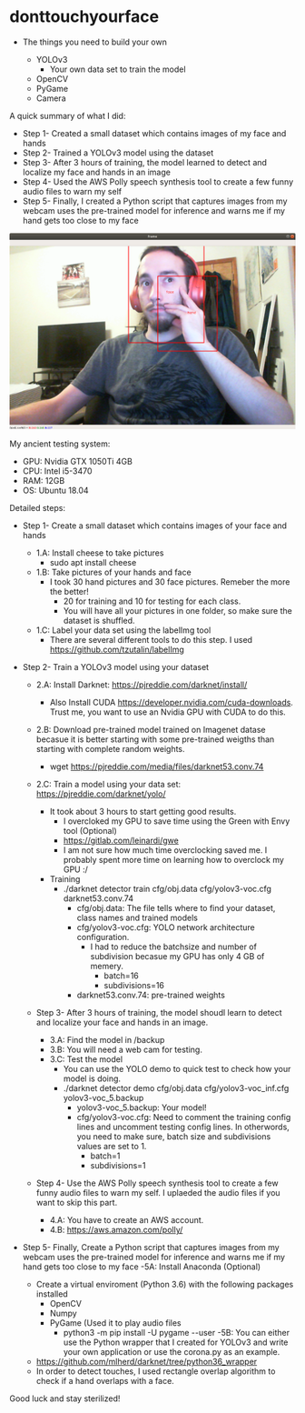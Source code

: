 # donttouchyourface

- The things you need to build your own

  - YOLOv3
    - Your own data set to train the model
  - OpenCV
  - PyGame
  - Camera

A quick summary of what I did:

- Step 1- Created a small dataset which contains images of my face and hands
- Step 2- Trained a YOLOv3 model using the dataset
- Step 3- After 3 hours of training, the model learned to detect and localize my face and hands in an image
- Step 4- Used the AWS Polly speech synthesis tool to create a few funny audio files to warn my self
- Step 5- Finally, I created a Python script that captures images from my webcam uses the pre-trained model for inference and warns me if my hand gets too close to my face

![Alt Text](face.png)

My ancient testing system:
- GPU: Nvidia GTX 1050Ti 4GB
- CPU: Intel i5-3470
- RAM: 12GB
- OS: Ubuntu 18.04

Detailed steps:

- Step 1- Create a small dataset which contains images of your face and hands
  - 1.A: Install cheese to take pictures
    - sudo apt install cheese
  - 1.B: Take pictures of your hands and face
    - I took 30 hand pictures and 30 face pictures. Remeber the more the better!
      - 20 for training and 10 for testing for each class.
      - You will have all your pictures in one folder, so make sure the dataset is shuffled.
  - 1.C: Label your data set using the labelImg tool
    - There are several different tools to do this step. I used https://github.com/tzutalin/labelImg

- Step 2- Train a YOLOv3 model using your dataset
  - 2.A: Install Darknet: https://pjreddie.com/darknet/install/
      - Also Install CUDA https://developer.nvidia.com/cuda-downloads. Trust me, you want to use an Nvidia GPU with CUDA to do this.
  - 2.B: Download pre-trained model trained on Imagenet datase becasue it is better starting with some pre-trained weigths than starting with complete random weights.
    - wget https://pjreddie.com/media/files/darknet53.conv.74
  - 2.C: Train a model using your data set: https://pjreddie.com/darknet/yolo/
    - It took about 3 hours to start getting good results.
      - I overcloked my GPU to save time using the Green with Envy tool (Optional)
       - https://gitlab.com/leinardi/gwe
       - I am not sure how much time overclocking saved me. I probably spent more time on learning how to overclock my GPU :/
    - Training
      - ./darknet detector train cfg/obj.data cfg/yolov3-voc.cfg darknet53.conv.74
        - cfg/obj.data: The file tells where to find your dataset, class names and trained models
        - cfg/yolov3-voc.cfg: YOLO network architecture configuration. 
          - I had to reduce the batchsize and number of subdivision becasue my GPU has only 4 GB of memery.
            - batch=16
            - subdivisions=16
        - darknet53.conv.74: pre-trained weights
  - Step 3- After 3 hours of training, the model shoudl learn to detect and localize your face and hands in an image.
    - 3.A: Find the model in /backup
    - 3.B: You will need a web cam for testing.
    - 3.C: Test the model
      - You can use the YOLO demo to quick test to check how your model is doing.
      - ./darknet detector demo cfg/obj.data cfg/yolov3-voc_inf.cfg yolov3-voc_5.backup
        - yolov3-voc_5.backup: Your model!
        - cfg/yolov3-voc.cfg: Need to comment the training config lines and uncomment testing config lines. In otherwords, you need to make sure, batch size and subdivisions values are set to 1.
          - batch=1
          - subdivisions=1

  - Step 4- Use the AWS Polly speech synthesis tool to create a few funny audio files to warn my self. I uplaeded the audio files if you want to skip this part.
    - 4.A: You have to create an AWS account.
    - 4.B: https://aws.amazon.com/polly/
      
 - Step 5- Finally, Create a Python script that captures images from my webcam uses the pre-trained model for inference and warns me if my hand gets too close to my face
   -5A: Install Anaconda (Optional)
    - Create a virtual enviroment (Python 3.6) with the following packages installed
      - OpenCV
      - Numpy
      - PyGame (Used it to play audio files
        - python3 -m pip install -U pygame --user
   -5B: You can either use the Python wrapper that I created for YOLOv3 and write your own application or use the corona.py as an example.
    -  https://github.com/mlherd/darknet/tree/python36_wrapper
    - In order to detect touches, I used rectangle overlap algorithm to check if a hand overlaps with a face.
    
Good luck and stay sterilized!
